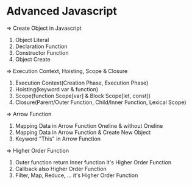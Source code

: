 # Advanced Javascript

=> Create Object in Javascript
1. Object Literal
2. Declaration Function
3. Constructor Function
4. Object Create

=> Execution Context, Hoisting, Scope & Closure
1. Execution Context(Creation Phase, Execution Phase)
2. Hoisting(keyword var & function)
3. Scope(function Scope[var] & Block Scope[let, const])
4. Closure(Parent/Outer Function, Child/Inner Function, Lexical Scope)

=> Arrow Function
1. Mapping Data in Arrow Function Oneline & without Oneline
2. Mapping Data in Arrow Function & Create New Object
3. Keyword "This" in Arrow Function

=> Higher Order Function
1. Outer function return Inner function it's Higher Order Function
2. Callback also Higher Order Function
3. Filter, Map, Reduce, ... it's Higher Order Function